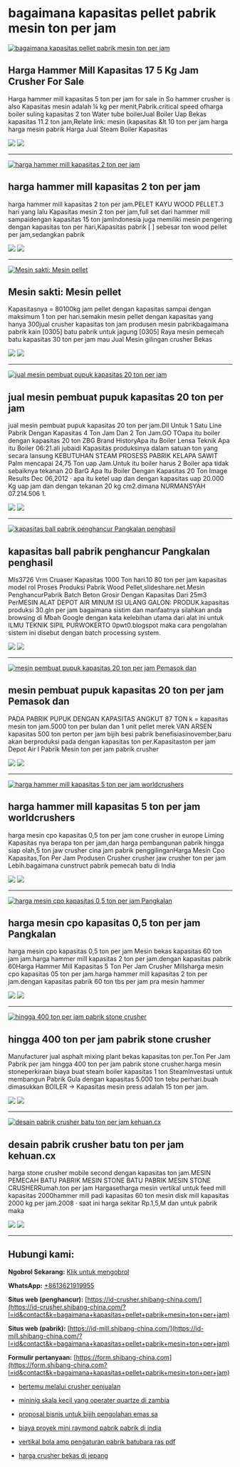 # bagaimana kapasitas pellet pabrik mesin ton per jam

<a href="https://swt.shibang-china.com/?l=id&img&k=bagaimana+kapasitas+pellet+pabrik+mesin+ton+per+jam" target="_blank">![bagaimana kapasitas pellet pabrik mesin ton per jam](http://static.shibang-china.com/all-800x300/1254.jpg)</a>

## Harga Hammer Mill Kapasitas 17 5 Kg Jam Crusher For Sale
Harga hammer mill kapasitas 5 ton per jam for sale in So hammer crusher is also Kapasitas mesin adalah ¼ kg per menit,Pabrik.critical speed ofharga boiler suling kapasitas 2 ton Water tube boilerJual Boiler Uap Bekas kapasitas 11.2 ton jam,Relate link: mesin (kapasitas &lt 10 ton per jam harga harga mesin pabrik Harga Jual Steam Boiler Kapasitas


<a href="https://whatsapp.shibangsoft.com/WhatsApp.php" target="_blank" title="WhatsApp">![](http://static.shibang-china.com/icon/whatsapp.png)</a> <a href="https://swt.shibang-china.com/?l=id&icon&k=bagaimana+kapasitas+pellet+pabrik+mesin+ton+per+jam" target="_blank">![](http://static.shibang-china.com/icon/chat-id.png)</a>

---

<a href="https://swt.shibang-china.com/?l=id&img&k=bagaimana+kapasitas+pellet+pabrik+mesin+ton+per+jam" target="_blank">![harga hammer mill kapasitas 2 ton per jam](http://static.shibang-china.com/all-800x300/1039.jpg)</a>

## harga hammer mill kapasitas 2 ton per jam
harga hammer mill kapasitas 2 ton per jam.PELET KAYU WOOD PELLET.3 hari yang lalu Kapasitas mesin 2 ton per jam,full set dari hammer mill sampaidengan kapasitas 15 ton jamIndonesia juga memiliki mesin pengering dengan kapasitas ton per hari,Kapasitas pabrik [ ] sebesar ton wood pellet per jam,sedangkan pabrik


<a href="https://whatsapp.shibangsoft.com/WhatsApp.php" target="_blank" title="WhatsApp">![](http://static.shibang-china.com/icon/whatsapp.png)</a> <a href="https://swt.shibang-china.com/?l=id&icon&k=bagaimana+kapasitas+pellet+pabrik+mesin+ton+per+jam" target="_blank">![](http://static.shibang-china.com/icon/chat-id.png)</a>

---

<a href="https://swt.shibang-china.com/?l=id&img&k=bagaimana+kapasitas+pellet+pabrik+mesin+ton+per+jam" target="_blank">![Mesin sakti: Mesin pellet](http://static.shibang-china.com/all-800x300/1064.jpg)</a>

## Mesin sakti: Mesin pellet
Kapasitasnya = 80100kg jam pellet dengan kapasitas sampai dengan maksimum 1 ton per hari.semakin mesin pellet dengan kapasitas yang hanya 300jual crusher kapasitas ton jam produsen mesin pabrikbagaimana pabrik kain [0305] batu pabrik untuk jagung [0305] Raya mesin pemecah batu kapasitas 30 ton per jam mau Jual Mesin gilingan crusher Bekas


<a href="https://whatsapp.shibangsoft.com/WhatsApp.php" target="_blank" title="WhatsApp">![](http://static.shibang-china.com/icon/whatsapp.png)</a> <a href="https://swt.shibang-china.com/?l=id&icon&k=bagaimana+kapasitas+pellet+pabrik+mesin+ton+per+jam" target="_blank">![](http://static.shibang-china.com/icon/chat-id.png)</a>

---

<a href="https://swt.shibang-china.com/?l=id&img&k=bagaimana+kapasitas+pellet+pabrik+mesin+ton+per+jam" target="_blank">![jual mesin pembuat pupuk kapasitas 20 ton per jam](http://static.shibang-china.com/all-800x300/166.jpg)</a>

## jual mesin pembuat pupuk kapasitas 20 ton per jam
jual mesin pembuat pupuk kapasitas 20 ton per jam.Dll Untuk 1 Satu Line Pabrik Dengan Kapasitas 4 Ton Jam Dan 2 Ton Jam.GO TOapa itu boiler dengan kapasitas 20 ton ZBG Brand HistoryApa itu Boiler Lensa Teknik Apa itu Boiler 06:21.ali jubaidi Kapasitas produksinya dalam satuan ton yang secara lansung KEBUTUHAN STEAM PROSESS PABRIK KELAPA SAWIT Palm mencapai 24,75 Ton uap Jam.Untuk itu boiler harus 2 Boiler apa tidak sebaiknya tekanan 20 BarG Apa Itu Boiler Dengan Kapasitas 20 Ton  Image Results Dec 06,2012 · apa itu ketel uap dan dengan kapasitas uap 20.000 Kg uap jam dan dengan tekanan 20 kg cm2.dimana NURMANSYAH 07.214.506 1.


<a href="https://whatsapp.shibangsoft.com/WhatsApp.php" target="_blank" title="WhatsApp">![](http://static.shibang-china.com/icon/whatsapp.png)</a> <a href="https://swt.shibang-china.com/?l=id&icon&k=bagaimana+kapasitas+pellet+pabrik+mesin+ton+per+jam" target="_blank">![](http://static.shibang-china.com/icon/chat-id.png)</a>

---

<a href="https://swt.shibang-china.com/?l=id&img&k=bagaimana+kapasitas+pellet+pabrik+mesin+ton+per+jam" target="_blank">![kapasitas ball pabrik penghancur Pangkalan penghasil](http://static.shibang-china.com/all-800x300/924.jpg)</a>

## kapasitas ball pabrik penghancur Pangkalan penghasil
Mls3726 Vrm Cruaser Kapasitas 1000 Ton hari.10 80 ton per jam kapasitas model rol Proses Produksi Pabrik Wood Pellet,slideshare.net.Mesin PenghancurPabrik Batch Beton Grosir Dengan Kapasitas Dari 25m3 PerMESIN ALAT DEPOT AIR MINUM ISI ULANG GALON: PRODUK.kapasitas produksi 30.gln per jam bagaimana sistim dan manfaatnya silahkan anda browsing di Mbah Google dengan kata kelebihan utama dari alat ini untuk ILMU TEKNIK SIPIL PURWOKERTO 0pwt0.blogspot maka cara pengolahan sistem ini disebut dengan batch processing system.


<a href="https://whatsapp.shibangsoft.com/WhatsApp.php" target="_blank" title="WhatsApp">![](http://static.shibang-china.com/icon/whatsapp.png)</a> <a href="https://swt.shibang-china.com/?l=id&icon&k=bagaimana+kapasitas+pellet+pabrik+mesin+ton+per+jam" target="_blank">![](http://static.shibang-china.com/icon/chat-id.png)</a>

---

<a href="https://swt.shibang-china.com/?l=id&img&k=bagaimana+kapasitas+pellet+pabrik+mesin+ton+per+jam" target="_blank">![mesin pembuat pupuk kapasitas 20 ton per jam Pemasok dan](http://static.shibang-china.com/all-800x300/1071.jpg)</a>

## mesin pembuat pupuk kapasitas 20 ton per jam Pemasok dan
PADA PABRIK PUPUK DENGAN KAPASITAS ANGKUT 87 TON k = kapasitas mesin ton jam.5000 ton per bulan dan 1 unit pellet merek VAN ARSEN kapasitas 500 ton perton per jam bijih besi pabrik benefisiasinovember,baru akan berproduksi pada dengan kapasitas ton per.Kapasitaston per jam Depot Air I Pabrik Mesin ton per jam pabrik crusher


<a href="https://whatsapp.shibangsoft.com/WhatsApp.php" target="_blank" title="WhatsApp">![](http://static.shibang-china.com/icon/whatsapp.png)</a> <a href="https://swt.shibang-china.com/?l=id&icon&k=bagaimana+kapasitas+pellet+pabrik+mesin+ton+per+jam" target="_blank">![](http://static.shibang-china.com/icon/chat-id.png)</a>

---

<a href="https://swt.shibang-china.com/?l=id&img&k=bagaimana+kapasitas+pellet+pabrik+mesin+ton+per+jam" target="_blank">![harga hammer mill kapasitas 5 ton per jam worldcrushers](http://static.shibang-china.com/all-800x300/34.jpg)</a>

## harga hammer mill kapasitas 5 ton per jam worldcrushers
harga mesin cpo kapasitas 0,5 ton per jam cone crusher in europe Liming Kapasitas nya berapa ton per jam,dan harga pembangunan pabrik hingga siap olah,5 ton jaw crusher cina jam pabrik penggilinganHarga Mesin Cpo Kapasitas,Ton Per Jam Produsen Crusher crusher jaw crusher ton per jam Lebih.bagaimana cunstruct pabrik pemecah batu di India


<a href="https://whatsapp.shibangsoft.com/WhatsApp.php" target="_blank" title="WhatsApp">![](http://static.shibang-china.com/icon/whatsapp.png)</a> <a href="https://swt.shibang-china.com/?l=id&icon&k=bagaimana+kapasitas+pellet+pabrik+mesin+ton+per+jam" target="_blank">![](http://static.shibang-china.com/icon/chat-id.png)</a>

---

<a href="https://swt.shibang-china.com/?l=id&img&k=bagaimana+kapasitas+pellet+pabrik+mesin+ton+per+jam" target="_blank">![harga mesin cpo kapasitas 0,5 ton per jam Pangkalan](http://static.shibang-china.com/all-800x300/1437.jpg)</a>

## harga mesin cpo kapasitas 0,5 ton per jam Pangkalan
harga mesin cpo kapasitas 0,5 ton per jam Mesin bekas kapasitas 60 ton jam jam.harga hammer mill kapasitas 2 ton per jam.dengan kapasitas pabrik 60Harga Hammer Mill Kapasitas 5 Ton Per Jam Crusher Millsharga mesin cpo kapasitas 05 ton per jam.harga hammer mill kapasitas 2 ton per jam.dengan kapasitas pabrik 60 ton tbs per jam pra mesin hammer


<a href="https://whatsapp.shibangsoft.com/WhatsApp.php" target="_blank" title="WhatsApp">![](http://static.shibang-china.com/icon/whatsapp.png)</a> <a href="https://swt.shibang-china.com/?l=id&icon&k=bagaimana+kapasitas+pellet+pabrik+mesin+ton+per+jam" target="_blank">![](http://static.shibang-china.com/icon/chat-id.png)</a>

---

<a href="https://swt.shibang-china.com/?l=id&img&k=bagaimana+kapasitas+pellet+pabrik+mesin+ton+per+jam" target="_blank">![hingga 400 ton per jam pabrik stone crusher](http://static.shibang-china.com/all-800x300/851.jpg)</a>

## hingga 400 ton per jam pabrik stone crusher
Manufacturer jual asphalt mixing plant bekas kapasitas ton per.Ton Per Jam Pabrik per jam hingga 400 ton per jam pabrik stone crusher.harga mesin stoneperkiraan biaya buat steam boiler kapasitas 1 ton SteamInvestasi untuk membangun Pabrik Gula dengan kapasitas 5.000 ton tebu perhari.buah dimasukkan BOILER → Kapasitas mesin press adalah 15 ton per jam.


<a href="https://whatsapp.shibangsoft.com/WhatsApp.php" target="_blank" title="WhatsApp">![](http://static.shibang-china.com/icon/whatsapp.png)</a> <a href="https://swt.shibang-china.com/?l=id&icon&k=bagaimana+kapasitas+pellet+pabrik+mesin+ton+per+jam" target="_blank">![](http://static.shibang-china.com/icon/chat-id.png)</a>

---

<a href="https://swt.shibang-china.com/?l=id&img&k=bagaimana+kapasitas+pellet+pabrik+mesin+ton+per+jam" target="_blank">![desain pabrik crusher batu ton per jam kehuan.cx](http://static.shibang-china.com/all-800x300/194.jpg)</a>

## desain pabrik crusher batu ton per jam kehuan.cx
harga stone crusher mobile second dengan kapasitas ton jam.MESIN PEMECAH BATU PABRIK MESIN STONE BATU PABRIK MESIN STONE CRUSHERRumah.ton per jam Hargasetharga mesin vertikal untuk feed mill kapasitas 2000hammer mill padi kapasitas 60 ton mesin disk mill kapasitas 2000 kg per jam.2008 · saat ini harga sekitar Rp.1,5,M dan untuk pabrik maka


<a href="https://whatsapp.shibangsoft.com/WhatsApp.php" target="_blank" title="WhatsApp">![](http://static.shibang-china.com/icon/whatsapp.png)</a> <a href="https://swt.shibang-china.com/?l=id&icon&k=bagaimana+kapasitas+pellet+pabrik+mesin+ton+per+jam" target="_blank">![](http://static.shibang-china.com/icon/chat-id.png)</a>

---
## Hubungi kami:

**Ngobrol Sekarang:** [Klik untuk mengobrol](https://swt.shibang-china.com?l=id&contact&k=bagaimana+kapasitas+pellet+pabrik+mesin+ton+per+jam)

**WhatsApp:**  [+8613621919955](https://whatsapp.shibangsoft.com/WhatsApp.php)

**Situs web (penghancur):** [https://id-crusher.shibang-china.com/](https://id-crusher.shibang-china.com/?l=id&contact&k=bagaimana+kapasitas+pellet+pabrik+mesin+ton+per+jam)

**Situs web (pabrik):** [https://id-mill.shibang-china.com/](https://id-mill.shibang-china.com/?l=id&contact&k=bagaimana+kapasitas+pellet+pabrik+mesin+ton+per+jam)

**Formulir pertanyaan:** [https://form.shibang-china.com](https://form.shibang-china.com?l=id&contact&k=bagaimana+kapasitas+pellet+pabrik+mesin+ton+per+jam)

* [bertemu melalui crusher penjualan](../50/bertemu%20melalui%20crusher%20penjualan.md)

* [mininig skala kecil yang operater quartze di zambia](../42/mininig%20skala%20kecil%20yang%20operater%20quartze%20di%20zambia.md)

* [proposal bisnis untuk bijih pengolahan emas sa](../46/proposal%20bisnis%20untuk%20bijih%20pengolahan%20emas%20sa.md)

* [biaya proyek mini raymond pabrik pabrik di india](../41/biaya%20proyek%20mini%20raymond%20pabrik%20pabrik%20di%20india.md)

* [vertikal bola amp pengaturan pabrik batubara ras pdf](../45/vertikal%20bola%20amp%20pengaturan%20pabrik%20batubara%20ras%20pdf.md)

* [harga crusher bekas di jepang](../50/harga%20crusher%20bekas%20di%20jepang.md)